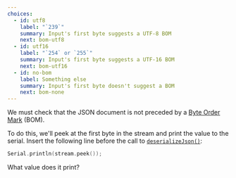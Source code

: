 ```yaml
---
choices:
  - id: utf8
    label: "`239`"
    summary: Input's first byte suggests a UTF-8 BOM
    next: bom-utf8
  - id: utf16
    label: "`254` or `255`"
    summary: Input's first byte suggests a UTF-16 BOM
    next: bom-utf16
  - id: no-bom
    label: Something else
    summary: Input's first byte doesn't suggest a BOM
    next: bom-none
---
```


We must check that the JSON document is not preceded by a  [Byte Order Mark](https://en.wikipedia.org/wiki/Byte_order_mark) (BOM).

To do this, we'll peek at the first byte in the stream and print the value to the serial. Insert the following line before the call to [`deserializeJson()`](/v6/api/json/deserializejson/):

```c++
Serial.println(stream.peek());
```

What value does it print?
